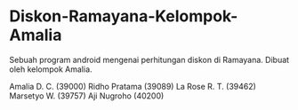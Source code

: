 # Diskon-Ramayana-Kelompok-Amalia
Sebuah program android mengenai perhitungan diskon di Ramayana. Dibuat oleh kelompok Amalia.

Amalia D. C.  (39000)
Ridho Pratama (39089)
La Rose R. T. (39462)
Marsetyo W.   (39757)
Aji Nugroho   (40200)


